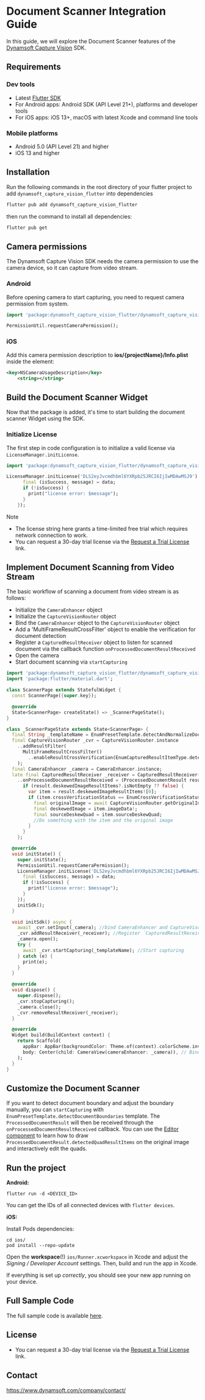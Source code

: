 # Document Scanner Integration Guide

In this guide, we will explore the Document Scanner features of the [Dynamsoft Capture Vision](https://pub.dev/documentation/dynamsoft_capture_vision_flutter/latest/) SDK.

## Requirements

### Dev tools

* Latest [Flutter SDK](https://flutter.dev/)
* For Android apps: Android SDK (API Level 21+), platforms and developer tools
* For iOS apps: iOS 13+, macOS with latest Xcode and command line tools

### Mobile platforms

* Android 5.0 (API Level 21) and higher
* iOS 13 and higher

## Installation

Run the following commands in the root directory of your flutter project to add `dynamsoft_capture_vision_flutter` into dependencies

```bash
flutter pub add dynamsoft_capture_vision_flutter
```

then run the command to install all dependencies:
```bash
flutter pub get
```

## Camera permissions

The Dynamsoft Capture Vision SDK needs the camera permission to use the camera device, so it can capture from video stream.

### Android

Before opening camera to start capturing, you need to request camera permission from system.

```dart
import 'package:dynamsoft_capture_vision_flutter/dynamsoft_capture_vision_flutter.dart';

PermissionUtil.requestCameraPermission();
```

### iOS

Add this camera permission description to **ios/{projectName}/Info.plist** inside the <dict> element:

```xml
<key>NSCameraUsageDescription</key>
    <string></string>
```

## Build the Document Scanner Widget

Now that the package is added, it's time to start building the document scanner Widget using the SDK.

### Initialize License

The first step in code configuration is to initialize a valid license via `LicenseManager.initLicense`.

```dart
import 'package:dynamsoft_capture_vision_flutter/dynamsoft_capture_vision_flutter.dart';

LicenseManager.initLicense('DLS2eyJvcmdhbml6YXRpb25JRCI6IjIwMDAwMSJ9').then((data) {
      final (isSuccess, message) = data;
      if (!isSuccess) {
        print("license error: $message");
      }
    });
```

> [!NOTE]
>
>- The license string here grants a time-limited free trial which requires network connection to work.
>- You can request a 30-day trial license via the [Request a Trial License](https://www.dynamsoft.com/customer/license/trialLicense?product=dcv&utm_source=guide&package=mobile) link.

## Implement Document Scanning from Video Stream

The basic workflow of scanning a document from video stream is as follows:

- Initialize the `CameraEnhancer` object
- Initialize the `CaptureVisionRouter` object
- Bind the `CameraEnhancer` object to the `CaptureVisionRouter` object
- Add a 'MultiFrameResultCrossFilter' object to enable the verification for document detection
- Register a `CapturedResultReceiver` object to listen for scanned document via the callback function `onProcessedDocumentResultReceived`
- Open the camera
- Start document scanning via `startCapturing`

```dart
import 'package:dynamsoft_capture_vision_flutter/dynamsoft_capture_vision_flutter.dart';
import 'package:flutter/material.dart';

class ScannerPage extends StatefulWidget {
  const ScannerPage({super.key});

  @override
  State<ScannerPage> createState() => _ScannerPageState();
}

class _ScannerPageState extends State<ScannerPage> {
  final String _templateName = EnumPresetTemplate.detectAndNormalizeDocument;
  final CaptureVisionRouter _cvr = CaptureVisionRouter.instance
    ..addResultFilter(
      MultiFrameResultCrossFilter()
        ..enableResultCrossVerification(EnumCapturedResultItemType.detectedQuad.value, true),
    );
  final CameraEnhancer _camera = CameraEnhancer.instance;
  late final CapturedResultReceiver _receiver = CapturedResultReceiver()
    ..onProcessedDocumentResultReceived = (ProcessedDocumentResult result) async {
      if (result.deskewedImageResultItems?.isNotEmpty ?? false) {
        var item = result.deskewedImageResultItems![0];
        if (item.crossVerificationStatus == EnumCrossVerificationStatus.passed || _isBtnClicked) {
          final originalImage = await CaptureVisionRouter.getOriginalImage(result.originalImageHashId)!; //Please call getOriginalImage before _cvr.stopCapturing()
          final deskewedImage = item.imageData!;
          final sourceDeskewQuad = item.sourceDeskewQuad;
          //Do something with the item and the original image
        }
      }
    };

  @override
  void initState() {
    super.initState();
    PermissionUtil.requestCameraPermission();
    LicenseManager.initLicense('DLS2eyJvcmdhbml6YXRpb25JRCI6IjIwMDAwMSJ9').then((data) {
      final (isSuccess, message) = data;
      if (!isSuccess) {
        print("license error: $message");
      }
    });
    initSdk();
  }

  void initSdk() async {
    await _cvr.setInput(_camera); //bind CameraEnhancer and CaptureVisonRouter
    _cvr.addResultReceiver(_receiver); //Register `CapturedResultReceiver` object to listen for parsed VIN code
    _camera.open();
    try {
      await _cvr.startCapturing(_templateName); //Start capturing
    } catch (e) {
      print(e);
    }
  }

  @override
  void dispose() {
    super.dispose();
    _cvr.stopCapturing();
    _camera.close();
    _cvr.removeResultReceiver(_receiver);
  }

  @override
  Widget build(BuildContext context) {
    return Scaffold(
      appBar: AppBar(backgroundColor: Theme.of(context).colorScheme.inversePrimary, title: Text(widget.title)),
      body: Center(child: CameraView(cameraEnhancer: _camera)), // Bind CameraView and CameraEnhancer
    );
  }
}
```

## Customize the Document Scanner

If you want to detect document boundary and adjust the boundary manually, you can `startCapturing` with `EnumPresetTemplate.detectDocumentBoundaries` template. 
The `ProcessedDocumentResult` will then be received through the `onProcessedDocumentResultReceived` callback. 
You can use the [Editor component](./ScanDocument/lib/edit_page.dart) to learn how to draw `ProcessedDocumentResult.detectedQuadResultItems` on the original image and interactively edit the quads.

## Run the project

**Android:**

```
flutter run -d <DEVICE_ID>
```

You can get the IDs of all connected devices with `flutter devices`.

**iOS:**

Install Pods dependencies:

```
cd ios/
pod install --repo-update
```

Open the **workspace**(!) `ios/Runner.xcworkspace` in Xcode and adjust the *Signing / Developer Account* settings. Then, build and run the app in Xcode.

If everything is set up _correctly_, you should see your new app running on your device.

## Full Sample Code
The full sample code is available [here](./ScanDocument).

## License

- You can request a 30-day trial license via the [Request a Trial License](https://www.dynamsoft.com/customer/license/trialLicense?product=dcv&utm_source=github&package=mobile) link.

## Contact

https://www.dynamsoft.com/company/contact/
